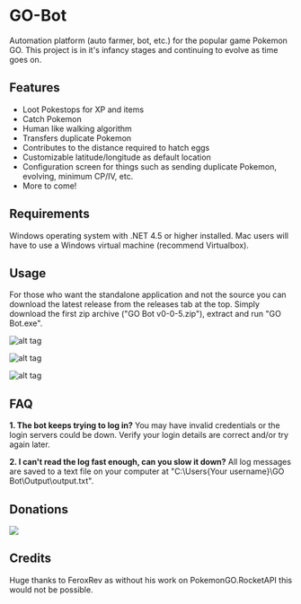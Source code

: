 # GO-Bot
Automation platform (auto farmer, bot, etc.) for the popular game Pokemon GO. This project is in it's infancy stages and continuing to evolve as time goes on.

## Features
- Loot Pokestops for XP and items
- Catch Pokemon
- Human like walking algorithm
- Transfers duplicate Pokemon
- Contributes to the distance required to hatch eggs
- Customizable latitude/longitude as default location
- Configuration screen for things such as sending duplicate Pokemon, evolving, minimum CP/IV, etc.
- More to come!

## Requirements
Windows operating system with .NET 4.5 or higher installed. Mac users will have to use a Windows virtual machine (recommend Virtualbox).

## Usage
For those who want the standalone application and not the source you can download the latest release from the releases tab at the top. Simply download the first zip archive ("GO Bot v0-0-5.zip"), extract and run "GO Bot.exe".

![alt tag](https://i.gyazo.com/1313a2121266352b1510ea7c038b6221.png)

![alt tag](https://i.gyazo.com/bbe43e2574f85b18a21ede0c1177e987.png)

![alt tag](https://i.gyazo.com/108520afef24eded5906a2e4b9df59d1.png)

## FAQ
**1. The bot keeps trying to log in?**
You may have invalid credentials or the login servers could be down. Verify your login details are correct and/or try again later.

**2. I can't read the log fast enough, can you slow it down?**
All log messages are saved to a text file on your computer at "C:\Users\{Your username}\GO Bot\Output\output.txt".

## Donations
[![](https://www.paypalobjects.com/en_US/i/btn/btn_donateCC_LG.gif)](https://www.paypal.com/cgi-bin/webscr?cmd=_s-xclick&hosted_button_id=3WXQX4UE94MWY)

## Credits
Huge thanks to FeroxRev as without his work on PokemonGO.RocketAPI this would not be possible.
